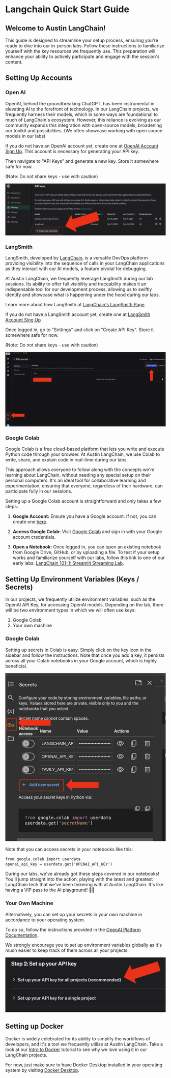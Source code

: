 # Langchain Quick Start Guide

## Welcome to Austin LangChain!

This guide is designed to streamline your setup process, ensuring you're ready to dive into our in-person labs. Follow these instructions to familiarize yourself with the key resources we frequently use. This preparation will enhance your ability to actively participate and engage with the session's content.

## Setting Up Accounts

### Open AI
OpenAI, behind the groundbreaking ChatGPT, has been instrumental in elevating AI to the forefront of technology. In our LangChain projects, we frequently harness their models, which in some ways are foundational to much of LangChain's ecosystem. However, this reliance is evolving as our community expands this integration with open-source models, broadening our toolkit and possibilities. (We often showcase working with open source models in our labs)

If you do not have an OpenAI account yet, create one at [OpenAI Account Sign Up](https://platform.openai.com/signup). This account is necessary for generating your API key.

Then navigate to "API Keys" and generate a new key. Store it somewhere safe for now.

(Note: Do not share keys - use with caution)

![Open AI API Key](./quick_start_assets/open_ai_api_key.png)

### LangSmith

LangSmith, developed by [LangChain](https://www.langchain.com/langsmith), is a versatile DevOps platform providing visibility into the sequence of calls in your LangChain applications as they interact with our AI models, a feature pivotal for debugging.

At Austin LangChain, we frequently leverage LangSmith during our lab sessions. Its ability to offer full visibility and traceability makes it an indispensable tool for our development process, allowing us to swiftly identify and showcase what is happening under the hood during our labs.

Learn more about how LangSmith at [LangChain's LangSmith Page](https://www.langchain.com/langsmith).

If you do not have a LangSmith account yet, create one at [LangSmith Account Sing Up](https://smith.langchain.com/)

Once logged in, go to "Settings" and click on "Create API Key". Store it somewhere safe for now.

(Note: Do not share keys - use with caution)

![LangSmith API Key](./quick_start_assets/langsmith_key.png)


### Google Colab
Google Colab is a free cloud-based platform that lets you write and execute Python code through your browser. At Austin LangChain, we use Colab to write, share, and explain code in real-time during our labs.

This approach allows everyone to follow along with the concepts we're learning about LangChain, without needing any special setup on their personal computers. It's an ideal tool for collaborative learning and experimentation, ensuring that everyone, regardless of their hardware, can participate fully in our sessions.

Setting up a Google Colab account is straightforward and only takes a few steps:

1. **Google Account:** Ensure you have a Google account. If not, you can create one [here](https://accounts.google.com/signup).

2. **Access Google Colab:** Visit [Google Colab](https://colab.research.google.com) and sign in with your Google account credentials.

3. **Open a Notebook:** Once logged in, you can open an existing notebook from Google Drive, GitHub, or by uploading a file. To test if your setup works and familiarize yourself with our labs, follow this link to one of our early labs: [LangChain 101-1: Streamlit Streaming Lab](https://colab.research.google.com/github/colinmcnamara/austin_langchain/blob/main/labs/LangChain_101/101-1-streamlit_streaming.ipynb).

## Setting Up Environment Variables (Keys / Secrets)
In our projects, we frequently utilize environment variables, such as the OpenAI API Key, for accessing OpenAI models. Depending on the lab, there will be two environment types in which we will often use keys:

1. Google Colab
2. Your own machine

### Google Colab

Setting up secrets in Colab is easy. Simply click on the key icon in the sidebar and follow the instructions. Note that once you add a key, it persists across all your Colab notebooks in your Google account, which is highly beneficial.

![Google Colab Key](./quick_start_assets/colab_key.png)

Note that you can access secrets in your notebooks like this:

```
from google.colab import userdata
openai_api_key = userdata.get('OPENAI_API_KEY')
```

During our labs, we've already got these steps covered in our notebooks! You'll jump straight into the action, playing with the latest and greatest LangChain tech that we've been tinkering with at Austin LangChain. It's like having a VIP pass to the AI playground! 🚀✨

### Your Own Machine

Alternatively, you can set up your secrets in your own machine in accordance to your operating system.

To do so, follow the instructions provided in the [OpenAI Platform Documentation](https://platform.openai.com/docs/quickstart/step-2-set-up-your-api-key).

We strongly encourage you to set up environment variables globally as it's much easier to keep track of them across all your projects.

![Setup API Keys](./quick_start_assets/setup_api_keys.png)

## Setting up Docker

Docker is widely celebrated for its ability to simplify the workflows of developers, and it's a tool we frequently utilize at Austin LangChain. Take a look at our [Intro to Docker](../../labs/LangChain_103/103-1-docker_introduction.md) tutorial to see why we love using it in our LangChain projects.

For now, just make sure to have Docker Desktop installed in your operating system by visiting [Docker Desktop](https://www.docker.com/products/docker-desktop/).

